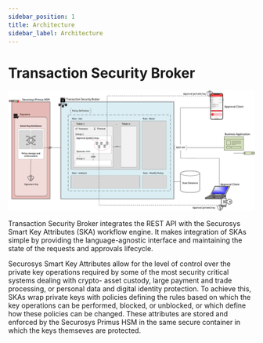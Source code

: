 ```yaml
---
sidebar_position: 1
title: Architecture
sidebar_label: Architecture
---
```


# Transaction Security Broker

![](../../../img/TSB/TSB-Diagram.png)


Transaction Security Broker integrates the REST API with the Securosys Smart Key Attributes (SKA) workflow engine. It makes integration of SKAs simple by providing the language-agnostic interface and maintaining the state of the requests and approvals lifecycle.

Securosys Smart Key Attributes allow for the level of control over the private key operations required by some of the most security critical systems dealing with crypto- asset custody, large payment and trade processing, or personal data and digital identity protection. To achieve this, SKAs wrap private keys with policies defining the rules based on which the key operations can be performed, blocked, or unblocked, or which define how these policies can be changed. These attributes are stored and enforced by the Securosys Primus HSM in the same secure container in which the keys themseves are protected.
